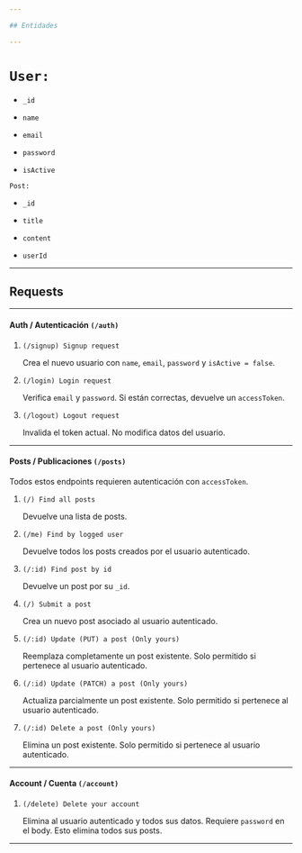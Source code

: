 ```yaml
---

## Entidades

---
```


# `User:`

- `_id`
    
- `name`
    
- `email`
    
- `password`
    
- `isActive`
    

`Post:`

- `_id`
    
- `title`
    
- `content`
    
- `userId`
    

---

## Requests

---

#### Auth / Autenticación `(/auth)`

1. `(/signup) Signup request`
    
    Crea el nuevo usuario con `name`, `email`, `password` y `isActive = false`.
    
2. `(/login) Login request`
    
    Verifica `email` y `password`. Si están correctas, devuelve un `accessToken`.
    
3. `(/logout) Logout request`
    
    Invalida el token actual. No modifica datos del usuario.
    

---

#### Posts / Publicaciones `(/posts)`

Todos estos endpoints requieren autenticación con `accessToken`.

1. `(/) Find all posts`
    
    Devuelve una lista de posts.
    
2. `(/me) Find by logged user`
    
    Devuelve todos los posts creados por el usuario autenticado.
    
3. `(/:id) Find post by id`
    
    Devuelve un post por su `_id`.
    
4. `(/) Submit a post`
    
    Crea un nuevo post asociado al usuario autenticado.
    
5. `(/:id) Update (PUT) a post (Only yours)`
    
    Reemplaza completamente un post existente. Solo permitido si pertenece al usuario autenticado.
    
6. `(/:id) Update (PATCH) a post (Only yours)`
    
    Actualiza parcialmente un post existente. Solo permitido si pertenece al usuario autenticado.
    
7. `(/:id) Delete a post (Only yours)`
    
    Elimina un post existente. Solo permitido si pertenece al usuario autenticado.
    

---

#### Account / Cuenta `(/account)`

1. `(/delete) Delete your account`
    
    Elimina al usuario autenticado y todos sus datos. Requiere `password` en el body. Esto elimina todos sus posts.
    

---
